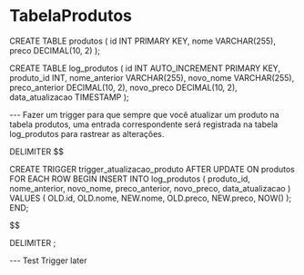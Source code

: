 # TabelaProdutos

CREATE TABLE produtos (
    id INT PRIMARY KEY,
    nome VARCHAR(255),
    preco DECIMAL(10, 2)
);

CREATE TABLE log_produtos (
    id INT AUTO_INCREMENT PRIMARY KEY,
    produto_id INT,
    nome_anterior VARCHAR(255),
    novo_nome VARCHAR(255),
    preco_anterior DECIMAL(10, 2),
    novo_preco DECIMAL(10, 2),
    data_atualizacao TIMESTAMP
);

--- Fazer um trigger para que sempre que você atualizar um produto na tabela produtos, uma entrada correspondente será registrada na tabela log_produtos para rastrear as alterações. 

DELIMITER $$

CREATE TRIGGER trigger_atualizacao_produto
AFTER UPDATE ON produtos
FOR EACH ROW
BEGIN
    INSERT INTO log_produtos (
        produto_id,
        nome_anterior,
        novo_nome,
        preco_anterior,
        novo_preco,
        data_atualizacao
    ) VALUES (
        OLD.id,
        OLD.nome,
        NEW.nome,
        OLD.preco,
        NEW.preco,
        NOW()
    );
END;

$$

DELIMITER ;

--- Test Trigger later


